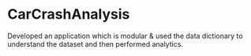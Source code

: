 # CarCrashAnalysis
Developed an application which is modular &amp; used the data dictionary to understand the dataset and then performed analytics.
